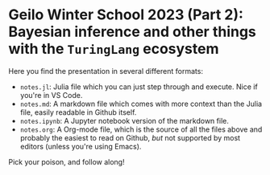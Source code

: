 #  Geilo Winter School 2023 (Part 2): Bayesian inference and other things with the `TuringLang` ecosystem

Here you find the presentation in several different formats:
- `notes.jl`: Julia file which you can just step through and execute. Nice if you're in VS Code.
- `notes.md`: A markdown file which comes with more context than the Julia file, easily readable in Github itself.
- `notes.ipynb`: A Jupyter notebook version of the markdown file.
- `notes.org`: A Org-mode file, which is the source of all the files above and probably the easiest to read on Github, _but_ not supported by most editors (unless you're using Emacs).

Pick your poison, and follow along!
